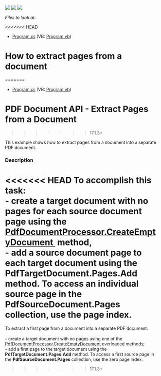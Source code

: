 <!-- default badges list -->
![](https://img.shields.io/endpoint?url=https://codecentral.devexpress.com/api/v1/VersionRange/128595517/17.1.3%2B)
[![](https://img.shields.io/badge/Open_in_DevExpress_Support_Center-FF7200?style=flat-square&logo=DevExpress&logoColor=white)](https://supportcenter.devexpress.com/ticket/details/T374804)
[![](https://img.shields.io/badge/📖_How_to_use_DevExpress_Examples-e9f6fc?style=flat-square)](https://docs.devexpress.com/GeneralInformation/403183)
<!-- default badges end -->
<!-- default file list -->
*Files to look at*:

<<<<<<< HEAD
* [Program.cs](./CS/ExtractDocumentPages/Program.cs) (VB: [Program.vb](./VB/ExtractDocumentPages/Program.vb))
<!-- default file list end -->
# How to extract pages from a document
=======
* [Program.cs](./CS/ExtractFirstPage/Program.cs) (VB: [Program.vb](./VB/ExtractFirstPage/Program.vb))
<!-- default file list end -->
# PDF Document API - Extract Pages from a Document
>>>>>>> 17.1.3+


This example shows how to extract pages from a document into a separate PDF document.


<h3>Description</h3>

<<<<<<< HEAD
To accomplish this task:<br>- create a target document&nbsp;with no pages for each source document page using the <a href="https://documentation.devexpress.com/#DocumentServer/DevExpressPdfPdfDocumentProcessor_CreateEmptyDocumenttopic">PdfDocumentProcessor.CreateEmptyDocument&nbsp;</a> method,<br>- add a source document page to each target document using the <strong>PdfTargetDocument.Pages.Add</strong> method.&nbsp;To access an individual source page in the <strong>PdfSourceDocument.Pages&nbsp;</strong> collection, use the page index.
=======
To extract&nbsp;a first page from a document into a separate PDF document:<br><br>- create a target document with no pages using&nbsp;one of the<a href="https://documentation.devexpress.com/#DocumentServer/DevExpressPdfPdfDocumentProcessor_CreateEmptyDocumenttopic"> PdfDocumentProcessor.CreateEmptyDocument</a> overloaded methods; <br>- add a first page to the target document using the<strong> PdfTargetDocument.Pages.Add</strong> method. To access a first source page in the <strong>PdfSourceDocument.Pages</strong> collection, use the zero page index.
>>>>>>> 17.1.3+

<br/>


